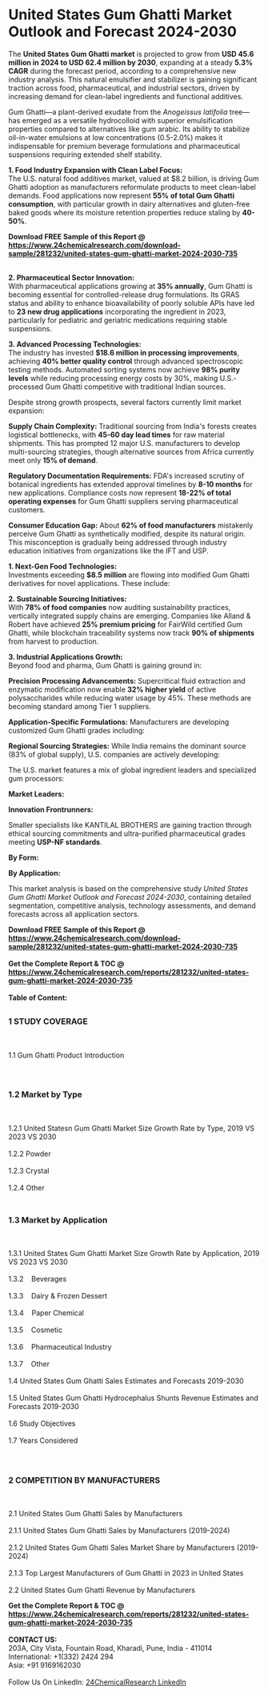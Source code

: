 <h1>United States Gum Ghatti Market Outlook and Forecast 2024-2030</h1><p>The <strong>United States Gum Ghatti market</strong> is projected to grow from <strong>USD 45.6 million in 2024 to USD 62.4 million by 2030</strong>, expanding at a steady <strong>5.3% CAGR</strong> during the forecast period, according to a comprehensive new industry analysis. This natural emulsifier and stabilizer is gaining significant traction across food, pharmaceutical, and industrial sectors, driven by increasing demand for clean-label ingredients and functional additives.</p><p>Gum Ghatti—a plant-derived exudate from the <em>Anogeissus latifolia</em> tree—has emerged as a versatile hydrocolloid with superior emulsification properties compared to alternatives like gum arabic. Its ability to stabilize oil-in-water emulsions at low concentrations (0.5-2.0%) makes it indispensable for premium beverage formulations and pharmaceutical suspensions requiring extended shelf stability.</p><p><strong>1. Food Industry Expansion with Clean Label Focus:</strong><br>
The U.S. natural food additives market, valued at $8.2 billion, is driving Gum Ghatti adoption as manufacturers reformulate products to meet clean-label demands. Food applications now represent <strong>55% of total Gum Ghatti consumption</strong>, with particular growth in dairy alternatives and gluten-free baked goods where its moisture retention properties reduce staling by <strong>40-50%</strong>.</p><div><b>Download FREE Sample of this Report @ 
            <a href="https://www.24chemicalresearch.com/download-sample/281232/united-states-gum-ghatti-market-2024-2030-735">
            https://www.24chemicalresearch.com/download-sample/281232/united-states-gum-ghatti-market-2024-2030-735</a></b></div><br><p><strong>2. Pharmaceutical Sector Innovation:</strong><br>
With pharmaceutical applications growing at <strong>35% annually</strong>, Gum Ghatti is becoming essential for controlled-release drug formulations. Its GRAS status and ability to enhance bioavailability of poorly soluble APIs have led to <strong>23 new drug applications</strong> incorporating the ingredient in 2023, particularly for pediatric and geriatric medications requiring stable suspensions.</p><p><strong>3. Advanced Processing Technologies:</strong><br>
The industry has invested <strong>$18.6 million in processing improvements</strong>, achieving <strong>40% better quality control</strong> through advanced spectroscopic testing methods. Automated sorting systems now achieve <strong>98% purity levels</strong> while reducing processing energy costs by 30%, making U.S.-processed Gum Ghatti competitive with traditional Indian sources.</p><p>Despite strong growth prospects, several factors currently limit market expansion:</p><p><strong>Supply Chain Complexity:</strong> Traditional sourcing from India's forests creates logistical bottlenecks, with <strong>45-60 day lead times</strong> for raw material shipments. This has prompted 12 major U.S. manufacturers to develop multi-sourcing strategies, though alternative sources from Africa currently meet only <strong>15% of demand</strong>.</p><p><strong>Regulatory Documentation Requirements:</strong> FDA's increased scrutiny of botanical ingredients has extended approval timelines by <strong>8-10 months</strong> for new applications. Compliance costs now represent <strong>18-22% of total operating expenses</strong> for Gum Ghatti suppliers serving pharmaceutical customers.</p><p><strong>Consumer Education Gap:</strong> About <strong>62% of food manufacturers</strong> mistakenly perceive Gum Ghatti as synthetically modified, despite its natural origin. This misconception is gradually being addressed through industry education initiatives from organizations like the IFT and USP.</p><p><strong>1. Next-Gen Food Technologies:</strong><br>
Investments exceeding <strong>$8.5 million</strong> are flowing into modified Gum Ghatti derivatives for novel applications. These include:
</p><p><strong>2. Sustainable Sourcing Initiatives:</strong><br>
With <strong>78% of food companies</strong> now auditing sustainability practices, vertically integrated supply chains are emerging. Companies like Alland &amp; Robert have achieved <strong>25% premium pricing</strong> for FairWild certified Gum Ghatti, while blockchain traceability systems now track <strong>90% of shipments</strong> from harvest to production.</p><p><strong>3. Industrial Applications Growth:</strong><br>
Beyond food and pharma, Gum Ghatti is gaining ground in:
</p><p><strong>Precision Processing Advancements:</strong> Supercritical fluid extraction and enzymatic modification now enable <strong>32% higher yield</strong> of active polysaccharides while reducing water usage by 45%. These methods are becoming standard among Tier 1 suppliers.</p><p><strong>Application-Specific Formulations:</strong> Manufacturers are developing customized Gum Ghatti grades including:
	</p><p><strong>Regional Sourcing Strategies:</strong> While India remains the dominant source (83% of global supply), U.S. companies are actively developing:
	</p><p>The U.S. market features a mix of global ingredient leaders and specialized gum processors:</p><p><strong>Market Leaders:</strong>
</p><p><strong>Innovation Frontrunners:</strong>
</p><p>Smaller specialists like KANTILAL BROTHERS are gaining traction through ethical sourcing commitments and ultra-purified pharmaceutical grades meeting <strong>USP-NF standards</strong>.</p><p><strong>By Form:</strong></p><p><strong>By Application:</strong></p><p>This market analysis is based on the comprehensive study <em>United States Gum Ghatti Market Outlook and Forecast 2024-2030</em>, containing detailed segmentation, competitive analysis, technology assessments, and demand forecasts across all application sectors.</p><div><b>Download FREE Sample of this Report @ 
            <a href="https://www.24chemicalresearch.com/download-sample/281232/united-states-gum-ghatti-market-2024-2030-735">
            https://www.24chemicalresearch.com/download-sample/281232/united-states-gum-ghatti-market-2024-2030-735</a></b></div><br><div><b>Get the Complete Report & TOC @ 
            <a href="https://www.24chemicalresearch.com/reports/281232/united-states-gum-ghatti-market-2024-2030-735">
            https://www.24chemicalresearch.com/reports/281232/united-states-gum-ghatti-market-2024-2030-735</a></b></div><br>
            <b>Table of Content:</b><p><h2><span style="font-size:16px"><strong>1 STUDY COVERAGE</strong></span></h2><br />
<p>1.1 Gum Ghatti Product Introduction</p><br />
<h2><span style="font-size:16px"><strong>1.2 Market by Type</strong></span></h2><br />
<p>1.2.1 United Statesn Gum Ghatti Market Size Growth Rate by Type, 2019 VS 2023 VS 2030<br /><br />
1.2.2 Powder&nbsp;&nbsp; &nbsp;<br /><br />
1.2.3 Crystal<br /><br />
1.2.4 Other<br /><br />
<h2><span style="font-size:16px"><strong>1.3 Market by Application</strong></span></h2><br />
<p>1.3.1 United States Gum Ghatti Market Size Growth Rate by Application, 2019 VS 2023 VS 2030<br /><br />
1.3.2&nbsp;&nbsp; &nbsp;Beverages<br /><br />
1.3.3&nbsp;&nbsp; &nbsp;Dairy & Frozen Dessert<br /><br />
1.3.4&nbsp;&nbsp; &nbsp;Paper Chemical<br /><br />
1.3.5&nbsp;&nbsp; &nbsp;Cosmetic<br /><br />
1.3.6&nbsp;&nbsp; &nbsp;Pharmaceutical Industry<br /><br />
1.3.7&nbsp;&nbsp; &nbsp;Other<br /><br />
1.4 United States Gum Ghatti Sales Estimates and Forecasts 2019-2030<br /><br />
1.5 United States Gum Ghatti Hydrocephalus Shunts Revenue Estimates and Forecasts 2019-2030<br /><br />
1.6 Study Objectives<br /><br />
1.7 Years Considered</p><br />
<h2><span style="font-size:16px"><strong>2 COMPETITION BY MANUFACTURERS</strong></span></h2><br />
<p>2.1 United States Gum Ghatti Sales by Manufacturers<br /><br />
2.1.1 United States Gum Ghatti Sales by Manufacturers (2019-2024)<br /><br />
2.1.2 United States Gum Ghatti Sales Market Share by Manufacturers (2019-2024)<br /><br />
2.1.3 Top Largest Manufacturers of Gum Ghatti in 2023 in United States<br /><br />
2.2 United States Gum Ghatti Revenue by Manufacturers<br </p><div><b>Get the Complete Report & TOC @ 
            <a href="https://www.24chemicalresearch.com/reports/281232/united-states-gum-ghatti-market-2024-2030-735">
            https://www.24chemicalresearch.com/reports/281232/united-states-gum-ghatti-market-2024-2030-735</a></b></div><br><b>CONTACT US:</b><br>
            203A, City Vista, Fountain Road, Kharadi, Pune, India - 411014<br>
            International: +1(332) 2424 294<br>
            Asia: +91 9169162030 <br><br>
            Follow Us On LinkedIn: <a href="https://www.linkedin.com/company/24chemicalresearch/">24ChemicalResearch LinkedIn</a>